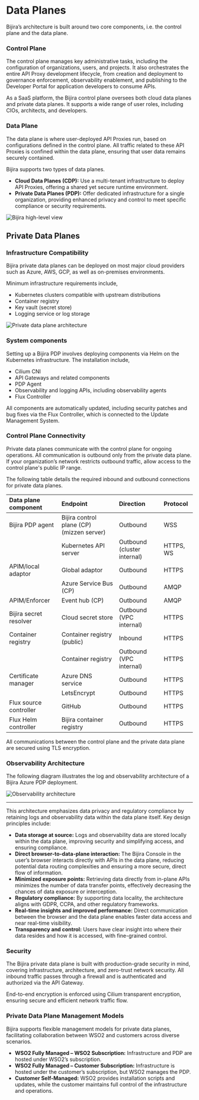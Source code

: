 # Data Planes

Bijira’s architecture is built around two core components, i.e. the control plane and the data plane.

### Control Plane
The control plane manages key administrative tasks, including the configuration of organizations, users, and projects. It also orchestrates the entire API Proxy development lifecycle, from creation and deployment to governance enforcement, observability enablement, and publishing to the Developer Portal for application developers to consume APIs.

As a SaaS platform, the Bijira control plane oversees both cloud data planes and private data planes. It supports a wide range of user roles, including CIOs, architects, and developers.

### Data Plane
The data plane is where user-deployed API Proxies run, based on configurations defined in the control plane. All traffic related to these API Proxies is confined within the data plane, ensuring that user data remains securely contained.

Bijira supports two types of data planes.

- **Cloud Data Planes (CDP):** Use a multi-tenant infrastructure to deploy API Proxies, offering a shared yet secure runtime environment.
- **Private Data Planes (PDP):** Offer dedicated infrastructure for a single organization, providing enhanced privacy and control to meet specific compliance or security requirements.

![Bijira high-level view](../assets/img/bijira-concepts/high-level-view.png)

## Private Data Planes

### Infrastructure Compatibility
Bijira private data planes can be deployed on most major cloud providers such as Azure, AWS, GCP, as well as on-premises environments.

Minimum infrastructure requirements include,

- Kubernetes clusters compatible with upstream distributions
- Container registry
- Key vault (secret store)
- Logging service or log storage

![Private data plane architecture](../assets/img/bijira-concepts/private-data-plane-architecture.png)

### System components

Setting up a Bijira PDP involves deploying components via Helm on the Kubernetes infrastructure. The installation include,

- Cilium CNI
- API Gateways and related components
- PDP Agent
- Observability and logging APIs, including observability agents
- Flux Controller

All components are automatically updated, including security patches and bug fixes via the Flux Controller, which is connected to the Update Management System.

### Control Plane Connectivity
Private data planes communicate with the control plane for ongoing operations. All communication is outbound only from the private data plane. If your organization’s network restricts outbound traffic, allow access to the control plane's public IP range.

The following table details the required inbound and outbound connections for private data planes.

| Data plane component      | Endpoint                                | Direction                 | Protocol |
|:---------------------------|:---------------------------------------|:---------------------------|:---------|
| Bijira PDP agent           | Bijira control plane (CP) (mizzen server) | Outbound                  | WSS      |
|                            | Kubernetes API server                  | Outbound (cluster internal) | HTTPS, WS |
| APIM/local adaptor         | Global adaptor                         | Outbound                  | HTTPS    |
|                            | Azure Service Bus (CP)                 | Outbound                  | AMQP     |
| APIM/Enforcer              | Event hub (CP)                         | Outbound                  | AMQP     |
| Bijira secret resolver     | Cloud secret store                     | Outbound (VPC internal)    | HTTPS    |
| Container registry         | Container registry (public)            | Inbound                   | HTTPS    |
|                            | Container registry                     | Outbound (VPC internal)    | HTTPS    |
| Certificate manager        | Azure DNS service                      | Outbound                  | HTTPS    |
|                            | LetsEncrypt                            | Outbound                  | HTTPS    |
| Flux source controller     | GitHub                                 | Outbound                  | HTTPS    |
| Flux Helm controller       | Bijira container registry              | Outbound                  | HTTPS    |

All communications between the control plane and the private data plane are secured using TLS encryption.

### Observability Architecture

The following diagram illustrates the log and observability architecture of a Bijira Azure PDP deployment.

![Observability architecture](../assets/img/bijira-concepts/observability-architecture.png)

---

This architecture emphasizes data privacy and regulatory compliance by retaining logs and observability data within the data plane itself. Key design principles include:

- **Data storage at source:** Logs and observability data are stored locally within the data plane, improving security and simplifying access, and ensuring compliance.
- **Direct browser-to-data-plane interaction:** The Bijira Console in the user’s browser interacts directly with APIs in the data plane, reducing potential data routing complexities and ensuring a more secure, direct flow of information.
- **Minimized exposure points:** Retrieving data directly from in-plane APIs minimizes the number of data transfer points, effectively decreasing the chances of data exposure or interception.
- **Regulatory compliance:** By supporting data locality, the architecture aligns with GDPR, CCPA, and other regulatory frameworks.
- **Real-time insights and improved performance:** Direct communication between the browser and the data plane enables faster data access and near real-time visibility.
- **Transparency and control:** Users have clear insight into where their data resides and how it is accessed, with fine-grained control.

### Security

The Bijira private data plane is built with production-grade security in mind, covering infrastructure, architecture, and zero-trust network security. All inbound traffic passes through a firewall and is authenticated and authorized via the API Gateway.

End-to-end encryption is enforced using Cilium transparent encryption, ensuring secure and efficient network traffic flow.

### Private Data Plane Management Models

Bijira supports flexible management models for private data planes, facilitating collaboration between WSO2 and customers across diverse scenarios.

- **WSO2 Fully Managed – WSO2 Subscription:** Infrastructure and PDP are hosted under WSO2’s subscription.
- **WSO2 Fully Managed – Customer Subscription:** Infrastructure is hosted under the customer’s subscription, but WSO2 manages the PDP.
- **Customer Self-Managed:** WSO2 provides installation scripts and updates, while the customer maintains full control of the infrastructure and operations.

